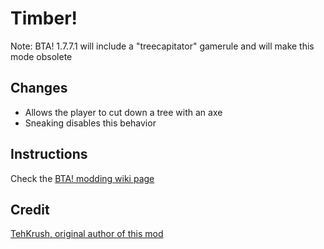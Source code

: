# Timber!

Note: BTA! 1.7.7.1 will include a "treecapitator" gamerule and will make this mode obsolete

## Changes

* Allows the player to cut down a tree with an axe
* Sneaking disables this behavior

## Instructions

Check the [BTA! modding wiki page](https://bta.miraheze.org/wiki/Modding)

## Credit

[TehKrush, original author of this mod](https://www.minecraftforum.net/forums/mapping-and-modding-java-edition/minecraft-mods/1272364-1-6-2-tehkrushs-mod-archive-timber-plasticcraft)
